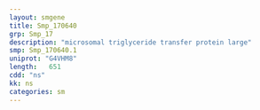 ```yaml
---
layout: smgene
title: Smp_170640
grp: Smp_17
description: "microsomal triglyceride transfer protein large"
smp: Smp_170640.1
uniprot: "G4VHM8"
length:   651
cdd: "ns"
kk: ns
categories: sm
---
```

